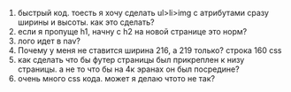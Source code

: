 1. быстрый код. тоесть я хочу сделать ul>li>img c атрибутами сразу ширины и высоты. как это сделать?
2. если я пропуще h1, начну с h2 на новой странице это норм?
3. лого идет в nav?
4. Почему у меня не ставится ширина 216, а 219 только? строка 160 сss
5. как сделать что бы футер страницы был прикреплен к низу страницы. а не то что бы на 4к эранах он был посредине?
6. очень много сss кода. может я делаю чтото не так?